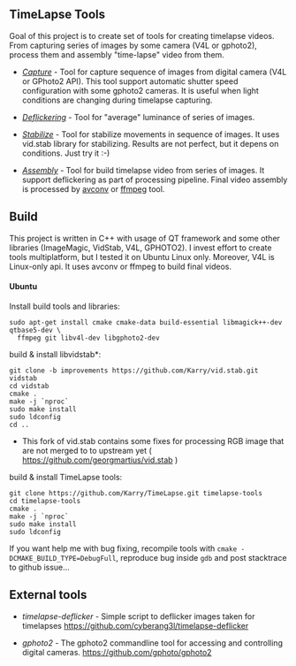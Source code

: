 
## TimeLapse Tools

Goal of this project is to create set of tools for creating timelapse videos.
From capturing series of images by some camera (V4L or gphoto2), 
process them and assembly "time-lapse" video from them.

 - *[Capture](https://github.com/Karry/TimeLapse/wiki/Capture)* - 
    Tool for capture sequence of images from digital camera (V4L or GPhoto2 API).
    This tool support automatic shutter speed configuration with some gphoto2 cameras.
    It is useful when light conditions are changing during timelapse capturing.

 - *[Deflickering](https://github.com/Karry/TimeLapse/wiki/Deflickering)* - 
    Tool for "average" luminance of series of images.

 - *[Stabilize](https://github.com/Karry/TimeLapse/wiki/Stabilize)* - 
    Tool for stabilize movements in sequence of images.
    It uses vid.stab library for stabilizing. Results are not perfect, 
    but it depens on conditions. Just try it :-)

 - *[Assembly](https://github.com/Karry/TimeLapse/wiki/Assembly)* - 
    Tool for build timelapse video from series of images. It support deflickering 
    as part of processing pipeline. Final video assembly is processed by 
    [avconv](https://libav.org/avconv.html) or [ffmpeg](https://www.ffmpeg.org/ffmpeg.html) tool.

## Build

This project is written in C++ with usage of QT framework and some other libraries 
(ImageMagic, VidStab, V4L, GPHOTO2). 
I invest effort to create tools multiplatform, but I tested it on Ubuntu Linux only. 
Moreover, V4L is Linux-only api.
It uses avconv or ffmpeg to build final videos.

#### Ubuntu

Install build tools and libraries:

```
sudo apt-get install cmake cmake-data build-essential libmagick++-dev qtbase5-dev \
  ffmpeg git libv4l-dev libgphoto2-dev
```

build & install libvidstab*:
```
git clone -b improvements https://github.com/Karry/vid.stab.git vidstab
cd vidstab
cmake .
make -j `nproc`
sudo make install
sudo ldconfig
cd ..
```
* This fork of vid.stab contains some fixes for processing RGB image that are not merged to 
to upstream yet ( https://github.com/georgmartius/vid.stab )

build & install TimeLapse tools:

```
git clone https://github.com/Karry/TimeLapse.git timelapse-tools
cd timelapse-tools
cmake . 
make -j `nproc`
sudo make install
sudo ldconfig
```

If you want help me with bug fixing, recompile tools with `cmake -DCMAKE_BUILD_TYPE=DebugFull`, 
reproduce bug inside `gdb` and post stacktrace to github issue...

## External tools

 - *timelapse-deflicker* - 
    Simple script to deflicker images taken for timelapses 
    https://github.com/cyberang3l/timelapse-deflicker

 - *gphoto2* -
    The gphoto2 commandline tool for accessing and controlling digital cameras. 
    https://github.com/gphoto/gphoto2
